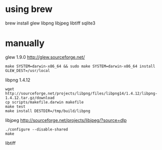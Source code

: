 using brew
==

brew install glew libpng libjpeg libtiff sqlite3

manually
==

glew 1.9.0 http://glew.sourceforge.net/

    make SYSTEM=darwin-x86_64 && sudo make SYSTEM=darwin-x86_64 install GLEW_DEST=/usr/local

libpng 1.4.12

    wget http://sourceforge.net/projects/libpng/files/libpng14/1.4.12/libpng-1.4.12.tar.gz/download
    cp scripts/makefile.darwin makefile
    make test
    make install DESTDIR=/tmp/build/libpng

libjpeg http://sourceforge.net/projects/libjpeg/?source=dlp

    ./configure --disable-shared
    make
 
libtiff

